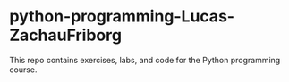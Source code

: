 # python-programming-Lucas-ZachauFriborg

This repo contains exercises, labs, and code for the Python programming course.

